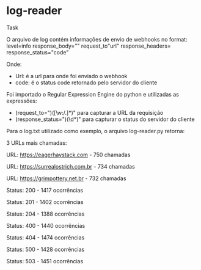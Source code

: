 # log-reader

Task

O arquivo de log contém informações de envio de webhooks no format:
level=info response_body="" request_to"url" response_headers=
response_status="code"  

Onde:  
* Url: é a url para onde foi enviado o webhook  
* code: é o status code retornado pelo servidor do cliente  

Foi importado o Regular Expression Engine do python e utilizadas as expressões:</br>
* (request_to=")([\w:/.]*)" para capturar a URL da requisição
* (response_status=")(\d*)" para capturar o status do servidor do cliente

Para o log.txt utilizado como exemplo, o arquivo log-reader.py retorna:

3 URLs mais chamadas:

URL: https://eagerhaystack.com - 750 chamadas

URL: https://surrealostrich.com.br - 734 chamadas

URL: https://grimpottery.net.br - 732 chamadas


Status: 200 - 1417 ocorrências

Status: 201 - 1402 ocorrências

Status: 204 - 1388 ocorrências

Status: 400 - 1440 ocorrências

Status: 404 - 1474 ocorrências

Status: 500 - 1428 ocorrências

Status: 503 - 1451 ocorrências
